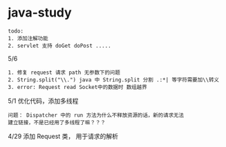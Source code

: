 # java-study

    todo: 
    1. 添加注解功能
    2. servlet 支持 doGet doPost .....
   
5/6
    
    1. 修复 request 请求 path 无参数下的问题
    2. String.split("\\.") java 中 String.split 分割 .:*| 等字符需要加\\转义
    3. error: Request read Socket中的数据时 数组越界

5/1
    优化代码，添加多线程
    
    问题： Dispatcher 中的 run 方法为什么不释放资源的话，新的请求无法
    建立链接，不是已经用了多线程了嘛？？？

 4/29
    添加 Request 类， 用于请求的解析